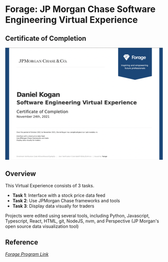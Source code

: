 # Forage: JP Morgan Chase Software Engineering Virtual Experience

## Certificate of Completion
<img src="cert.png"/>

## Overview

This Virtual Experience consists of 3 tasks.
+ **Task 1**: Interface with a stock price data feed
+ **Task 2**:  Use JPMorgan Chase frameworks and tools
+ **Task 3**: Display data visually for traders

Projects were edited using several tools, including Python, Javascript, Typescript, React, HTML, git, NodeJS, nvm, and Perspective (JP Morgan's open source data visualization tool)


## Reference
[_Forage Program Link_](https://forage-uploads-prod.s3.amazonaws.com/completion-certificates/J.P.%20Morgan/R5iK7HMxJGBgaSbvk_J.P.%20Morgan_iy5NFT58SeqYabCSh_1657213286555_completion_certificate.pdf)

